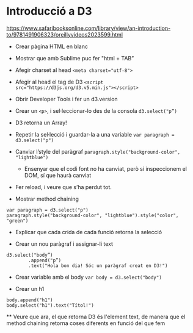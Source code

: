 # Introducció a D3
https://www.safaribooksonline.com/library/view/an-introduction-to/9781491906323/oreillyvideos2023599.html

* Crear pàgina HTML en blanc
* Mostrar que amb Sublime puc fer "html + TAB”
* Afegir charset al head
```<meta charset="utf-8">```

* Afegir al head el tag de D3
```<script src="https://d3js.org/d3.v5.min.js"></script>```

* Obrir Developer Tools i fer un d3.version
* Crear un ```<p>```, i sel·leccionar-lo des de la consola
```d3.select("p”)```

* D3 retorna un Array!
* Repetir la sel·lecció i guardar-la a una variable
```var paragraph = d3.select("p")```

* Canviar l’style del paràgraf
```paragraph.style("background-color", "lightblue")```

  * Ensenyar que el codi font no ha canviat, però si inspeccionem el DOM, sí que haurà canviat

* Fer reload, i veure que s’ha perdut tot.
* Mostrar method chaining
```
var paragraph = d3.select("p")
paragraph.style("background-color", "lightblue").style("color", "green")
```

* Explicar que cada crida de cada funció retorna la selecció

* Crear un nou paràgraf i assignar-li text
```
d3.select("body”)
		.append("p”)
		.text("Hola bon dia! Sóc un paràgraf creat en D3!")
```

* Crear variable amb el body
```var body = d3.select("body")```

* Crear un h1

```
body.append("h1")
body.select("h1").text("Títol!")
```

** Veure que ara, el que retorna D3 és l'element text, de manera que el method chaining retorna coses diferents en funció del que fem

